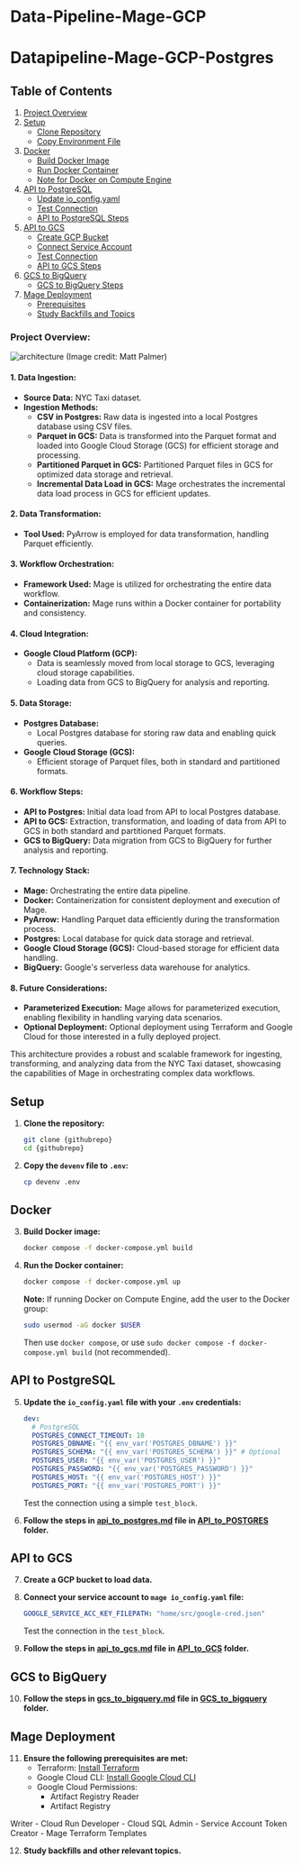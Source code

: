 # Data-Pipeline-Mage-GCP
# Datapipeline-Mage-GCP-Postgres

## Table of Contents
1. [Project Overview](#project-overview)
2. [Setup](#setup)
    - [Clone Repository](#clone-repository)
    - [Copy Environment File](#copy-environment-file)
3. [Docker](#docker)
    - [Build Docker Image](#build-docker-image)
    - [Run Docker Container](#run-docker-container)
    - [Note for Docker on Compute Engine](#note-for-docker-on-compute-engine)
4. [API to PostgreSQL](#api-to-postgresql)
    - [Update io_config.yaml](#update-io-configyaml)
    - [Test Connection](#test-connection)
    - [API to PostgreSQL Steps](#api-to-postgresql-steps)
5. [API to GCS](#api-to-gcs)
    - [Create GCP Bucket](#create-gcp-bucket)
    - [Connect Service Account](#connect-service-account)
    - [Test Connection](#test-connection-1)
    - [API to GCS Steps](#api-to-gcs-steps)
6. [GCS to BigQuery](#gcs-to-bigquery)
    - [GCS to BigQuery Steps](#gcs-to-bigquery-steps)
7. [Mage Deployment](#mage-deployment)
    - [Prerequisites](#prerequisites)
    - [Study Backfills and Topics](#study-backfills-and-topics)

### Project Overview:

![architecture](./images/architecture.png)
(Image credit: Matt Palmer)

#### 1. **Data Ingestion:**
   - **Source Data:** NYC Taxi dataset.
   - **Ingestion Methods:**
     - **CSV in Postgres:** Raw data is ingested into a local Postgres database using CSV files.
     - **Parquet in GCS:** Data is transformed into the Parquet format and loaded into Google Cloud Storage (GCS) for efficient storage and processing.
     - **Partitioned Parquet in GCS:** Partitioned Parquet files in GCS for optimized data storage and retrieval.
     - **Incremental Data Load in GCS:** Mage orchestrates the incremental data load process in GCS for efficient updates.

#### 2. **Data Transformation:**
   - **Tool Used:** PyArrow is employed for data transformation, handling Parquet efficiently.

#### 3. **Workflow Orchestration:**
   - **Framework Used:** Mage is utilized for orchestrating the entire data workflow.
   - **Containerization:** Mage runs within a Docker container for portability and consistency.

#### 4. **Cloud Integration:**
   - **Google Cloud Platform (GCP):**
     - Data is seamlessly moved from local storage to GCS, leveraging cloud storage capabilities.
     - Loading data from GCS to BigQuery for analysis and reporting.

#### 5. **Data Storage:**
   - **Postgres Database:**
     - Local Postgres database for storing raw data and enabling quick queries.
   - **Google Cloud Storage (GCS):**
     - Efficient storage of Parquet files, both in standard and partitioned formats.

#### 6. **Workflow Steps:**
   - **API to Postgres:** Initial data load from API to local Postgres database.
   - **API to GCS:** Extraction, transformation, and loading of data from API to GCS in both standard and partitioned Parquet formats.
   - **GCS to BigQuery:** Data migration from GCS to BigQuery for further analysis and reporting.

#### 7. **Technology Stack:**
   - **Mage:** Orchestrating the entire data pipeline.
   - **Docker:** Containerization for consistent deployment and execution of Mage.
   - **PyArrow:** Handling Parquet data efficiently during the transformation process.
   - **Postgres:** Local database for quick data storage and retrieval.
   - **Google Cloud Storage (GCS):** Cloud-based storage for efficient data handling.
   - **BigQuery:** Google's serverless data warehouse for analytics.

#### 8. **Future Considerations:**
   - **Parameterized Execution:** Mage allows for parameterized execution, enabling flexibility in handling varying data scenarios.
   - **Optional Deployment:** Optional deployment using Terraform and Google Cloud for those interested in a fully deployed project.

This architecture provides a robust and scalable framework for ingesting, transforming, and analyzing data from the NYC Taxi dataset, showcasing the capabilities of Mage in orchestrating complex data workflows.

## Setup

1. **Clone the repository:**

   ```bash
   git clone {githubrepo}
   cd {githubrepo}
   ```

2. **Copy the `devenv` file to `.env`:**

   ```bash
   cp devenv .env
   ```

## Docker

3. **Build Docker image:**

   ```bash
   docker compose -f docker-compose.yml build
   ```

4. **Run the Docker container:**

   ```bash
   docker compose -f docker-compose.yml up
   ```

   **Note:** If running Docker on Compute Engine, add the user to the Docker group:

   ```bash
   sudo usermod -aG docker $USER
   ```

   Then use `docker compose`, or use `sudo docker compose -f docker-compose.yml build` (not recommended).

## API to PostgreSQL

5. **Update the `io_config.yaml` file with your `.env` credentials:**

   ```yaml
   dev:
     # PostgreSQL
     POSTGRES_CONNECT_TIMEOUT: 10
     POSTGRES_DBNAME: "{{ env_var('POSTGRES_DBNAME') }}"
     POSTGRES_SCHEMA: "{{ env_var('POSTGRES_SCHEMA') }}" # Optional
     POSTGRES_USER: "{{ env_var('POSTGRES_USER') }}"
     POSTGRES_PASSWORD: "{{ env_var('POSTGRES_PASSWORD') }}"
     POSTGRES_HOST: "{{ env_var('POSTGRES_HOST') }}"
     POSTGRES_PORT: "{{ env_var('POSTGRES_PORT') }}"
   ```

   Test the connection using a simple `test_block`.

6. **Follow the steps in [api_to_postgres.md](./API_to_POSTGRES/api_to_postgres.md) file in [API_to_POSTGRES](./API_to_POSTGRES/) folder.**

## API to GCS

7. **Create a GCP bucket to load data.**

8. **Connect your service account to `mage io_config.yaml` file:**

   ```yaml
   GOOGLE_SERVICE_ACC_KEY_FILEPATH: "home/src/google-cred.json"
   ```

   Test the connection in the `test_block`.

9. **Follow the steps in [api_to_gcs.md](./API_to_GCS/api_to_GCS.md) file in [API_to_GCS](./API_to_GCS) folder.**

## GCS to BigQuery

10. **Follow the steps in [gcs_to_bigquery.md](./GCS_to_Bigquery/gcs_to_bigquery.md) file in [GCS_to_bigquery](./GCS_to_bigquery) folder.**

## Mage Deployment

11. **Ensure the following prerequisites are met:**
    - Terraform: [Install Terraform](https://www.terraform.io/downloads.html)
    - Google Cloud CLI: [Install Google Cloud CLI](https://cloud.google.com/sdk/docs/install)
    - Google Cloud Permissions:
        - Artifact Registry Reader
        - Artifact Registry

 Writer
        - Cloud Run Developer
        - Cloud SQL Admin
        - Service Account Token Creator
    - Mage Terraform Templates

12. **Study backfills and other relevant topics.**

